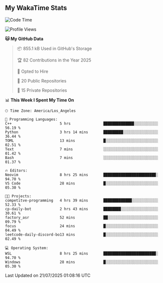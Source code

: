 ## My WakaTime Stats
<!--START_SECTION:waka-->
![Code Time](http://img.shields.io/badge/Code%20Time-433%20hrs%2045%20mins-blue)

![Profile Views](http://img.shields.io/badge/Profile%20Views-1-blue)

**🐱 My GitHub Data** 

> 📦 855.1 kB Used in GitHub's Storage 
 > 
> 🏆 82 Contributions in the Year 2025
 > 
> 💼 Opted to Hire
 > 
> 📜 20 Public Repositories 
 > 
> 🔑 15 Private Repositories 
 > 
📊 **This Week I Spent My Time On** 

```text
🕑︎ Time Zone: America/Los_Angeles

💬 Programming Languages: 
C++                      5 hrs               ██████████████░░░░░░░░░░░   56.19 % 
Python                   3 hrs 14 mins       █████████░░░░░░░░░░░░░░░░   36.44 % 
TOML                     13 mins             █░░░░░░░░░░░░░░░░░░░░░░░░   02.51 % 
Text                     7 mins              ░░░░░░░░░░░░░░░░░░░░░░░░░   01.42 % 
Bash                     7 mins              ░░░░░░░░░░░░░░░░░░░░░░░░░   01.37 % 

🔥 Editors: 
Neovim                   8 hrs 25 mins       ████████████████████████░   94.70 % 
VS Code                  28 mins             █░░░░░░░░░░░░░░░░░░░░░░░░   05.30 % 

🐱‍💻 Projects: 
competitve-programming   4 hrs 39 mins       █████████████░░░░░░░░░░░░   52.33 % 
cp-daily-bot             2 hrs 43 mins       ████████░░░░░░░░░░░░░░░░░   30.61 % 
factory_asr              52 mins             ██░░░░░░░░░░░░░░░░░░░░░░░   09.79 % 
focus                    24 mins             █░░░░░░░░░░░░░░░░░░░░░░░░   04.49 % 
leetcode-daily-discord-bo13 mins             █░░░░░░░░░░░░░░░░░░░░░░░░   02.49 % 

💻 Operating System: 
WSL                      8 hrs 25 mins       ████████████████████████░   94.70 % 
Windows                  28 mins             █░░░░░░░░░░░░░░░░░░░░░░░░   05.30 % 
```


 Last Updated on 21/07/2025 01:08:16 UTC
<!--END_SECTION:waka-->
